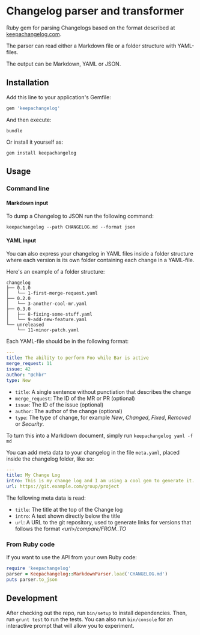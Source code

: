# Changelog parser and transformer

Ruby gem for parsing Changelogs based on the format described at
[keepachangelog.com](http://keepachangelog.com).

The parser can read either a Markdown file or a folder structure with
YAML-files.

The output can be Markdown, YAML or JSON.

## Installation

Add this line to your application's Gemfile:

```ruby
gem 'keepachangelog'
```

And then execute:

    bundle

Or install it yourself as:

    gem install keepachangelog

## Usage

### Command line

#### Markdown input
To dump a Changelog to JSON run the following command:

    keepachangelog --path CHANGELOG.md --format json

#### YAML input
You can also express your changelog in YAML files inside a folder structure
where each version is its own folder containing each change in a YAML-file.

Here's an example of a folder structure:
```
changelog
├── 0.1.0
│   └── 1-first-merge-request.yaml
├── 0.2.0
│   └── 3-another-cool-mr.yaml
├── 0.3.0
│   ├── 8-fixing-some-stuff.yaml
│   └── 9-add-new-feature.yaml
└── unreleased
    └── 11-minor-patch.yaml
```

Each YAML-file should be in the following format:

```yaml
---
title: The ability to perform Foo while Bar is active
merge_request: 11
issue: 42
author: "@chbr"
type: New
```


- `title`: A single sentence without punctiation that describes the change
- `merge_request`: The ID of the MR or PR (optional)
- `issue`: The ID of the issue (optional)
- `author`: The author of the change (optional)
- `type`: The type of change, for example *New*, *Changed*, *Fixed*,
  *Removed* or *Security*.

To turn this into a Markdown document, simply run `keepachangelog yaml -f md`

You can add meta data to your changelog in the file `meta.yaml`, placed inside
the changelog folder, like so:

```yaml
---
title: My Change Log
intro: This is my change log and I am using a cool gem to generate it.
url: https://git.example.com/group/project
```

The following meta data is read:
- `title`: The title at the top of the Change log
- `intro`: A text shown directly below the title
- `url`: A URL to the git repository, used to generate links for versions
  that follows the format *&lt;url&gt;/compare/FROM..TO*

### From Ruby code

If you want to use the API from your own Ruby code:

```ruby
require 'keepachangelog'
parser = Keepachangelog::MarkdownParser.load('CHANGELOG.md')
puts parser.to_json
```

## Development

After checking out the repo, run `bin/setup` to install dependencies.
Then, run `grunt test` to run the tests. You can also run `bin/console` for an
interactive prompt that will allow you to experiment.
